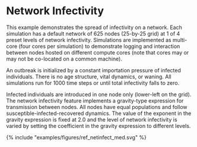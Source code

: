 # Network Infectivity

This example demonstrates the spread of infectivity on a network. Each simulation has a default network of 625 nodes (25-by-25 grid) at 1 of 4 preset levels of network infectivity. Simulations are implemented as multi-core (four cores per simulation) to demonstrate logging and interaction between nodes hosted on different compute cores (note that cores may or may not be co-located on a common machine).

An outbreak is initialized by a constant importation pressure of infected individuals. There is no age structure, vital dynamics, or waning. All simulations run for 1000 time steps or until total infectivity falls to zero.

Infected individuals are introduced in one node only (lower-left on the grid). The network infectivity feature implements a gravity-type expression for transmission between nodes. All nodes have equal populations and follow susceptible-infected-recovered dynamics. The value of the exponent in the gravity expression is fixed at 2.0 and the level of network infectivity is varied by setting the coefficient in the gravity expression to different levels.

{%
    include "examples/figures/ref_netinfect_med.svg"
%}
